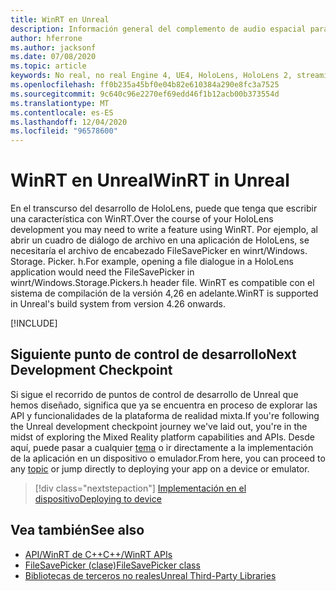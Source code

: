 ```yaml
---
title: WinRT en Unreal
description: Información general del complemento de audio espacial para Unreal Engine.
author: hferrone
ms.author: jacksonf
ms.date: 07/08/2020
ms.topic: article
keywords: No real, no real Engine 4, UE4, HoloLens, HoloLens 2, streaming, comunicación remota, realidad mixta, desarrollo, introducción, características, nuevo proyecto, emulador, documentación, guías, características, hologramas, desarrollo de juegos, auriculares de realidad mixta, auriculares de realidad mixta de Windows, auriculares de realidad virtual, WinRT, DLL
ms.openlocfilehash: ff0b235a45bf0e04b82e610384a290e8fc3a7525
ms.sourcegitcommit: 9c640c96e2270ef69edd46f1b12acb00b373554d
ms.translationtype: MT
ms.contentlocale: es-ES
ms.lasthandoff: 12/04/2020
ms.locfileid: "96578600"
---
```

# <a name="winrt-in-unreal"></a><span data-ttu-id="d4e46-104">WinRT en Unreal</span><span class="sxs-lookup"><span data-stu-id="d4e46-104">WinRT in Unreal</span></span>

<span data-ttu-id="d4e46-105">En el transcurso del desarrollo de HoloLens, puede que tenga que escribir una característica con WinRT.</span><span class="sxs-lookup"><span data-stu-id="d4e46-105">Over the course of your HoloLens development you may need to write a feature using WinRT.</span></span> <span data-ttu-id="d4e46-106">Por ejemplo, al abrir un cuadro de diálogo de archivo en una aplicación de HoloLens, se necesitaría el archivo de encabezado FileSavePicker en winrt/Windows. Storage. Picker. h.</span><span class="sxs-lookup"><span data-stu-id="d4e46-106">For example, opening a file dialogue in a HoloLens application would need the FileSavePicker in winrt/Windows.Storage.Pickers.h header file.</span></span> <span data-ttu-id="d4e46-107">WinRT es compatible con el sistema de compilación de la versión 4,26 en adelante.</span><span class="sxs-lookup"><span data-stu-id="d4e46-107">WinRT is supported in Unreal's build system from version 4.26 onwards.</span></span>

[!INCLUDE[](includes/tabs-winRT.md)]

## <a name="next-development-checkpoint"></a><span data-ttu-id="d4e46-108">Siguiente punto de control de desarrollo</span><span class="sxs-lookup"><span data-stu-id="d4e46-108">Next Development Checkpoint</span></span>

<span data-ttu-id="d4e46-109">Si sigue el recorrido de puntos de control de desarrollo de Unreal que hemos diseñado, significa que ya se encuentra en proceso de explorar las API y funcionalidades de la plataforma de realidad mixta.</span><span class="sxs-lookup"><span data-stu-id="d4e46-109">If you're following the Unreal development checkpoint journey we've laid out, you're in the midst of exploring the Mixed Reality platform capabilities and APIs.</span></span> <span data-ttu-id="d4e46-110">Desde aquí, puede pasar a cualquier [tema](unreal-development-overview.md#3-platform-capabilities-and-apis) o ir directamente a la implementación de la aplicación en un dispositivo o emulador.</span><span class="sxs-lookup"><span data-stu-id="d4e46-110">From here, you can proceed to any [topic](unreal-development-overview.md#3-platform-capabilities-and-apis) or jump directly to deploying your app on a device or emulator.</span></span>

> [!div class="nextstepaction"]
> [<span data-ttu-id="d4e46-111">Implementación en el dispositivo</span><span class="sxs-lookup"><span data-stu-id="d4e46-111">Deploying to device</span></span>](unreal-deploying.md)

## <a name="see-also"></a><span data-ttu-id="d4e46-112">Vea también</span><span class="sxs-lookup"><span data-stu-id="d4e46-112">See also</span></span>
* [<span data-ttu-id="d4e46-113">API/WinRT de C++</span><span class="sxs-lookup"><span data-stu-id="d4e46-113">C++/WinRT APIs</span></span>](https://docs.microsoft.com/windows/uwp/cpp-and-winrt-apis/)
* [<span data-ttu-id="d4e46-114">FileSavePicker (clase)</span><span class="sxs-lookup"><span data-stu-id="d4e46-114">FileSavePicker class</span></span>](https://docs.microsoft.com/uwp/api/Windows.Storage.Pickers.FileSavePicker) 
* [<span data-ttu-id="d4e46-115">Bibliotecas de terceros no reales</span><span class="sxs-lookup"><span data-stu-id="d4e46-115">Unreal Third-Party Libraries</span></span>](https://docs.unrealengine.com/Programming/BuildTools/UnrealBuildTool/ThirdPartyLibraries/index.html) 
